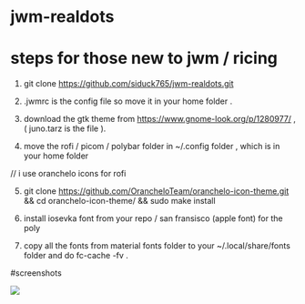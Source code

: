 # jwm-realdots
 
# steps for those new to jwm / ricing 

1. git clone https://github.com/siduck765/jwm-realdots.git 

2. .jwmrc is the config file so move it in your home folder .

3.  download the gtk theme from https://www.gnome-look.org/p/1280977/ , ( juno.tarz is the file ).

4.  move the rofi / picom / polybar folder in ~/.config folder , which is in your home folder 

// i use oranchelo icons for rofi 

5.  git clone https://github.com/OrancheloTeam/oranchelo-icon-theme.git && cd oranchelo-icon-theme/  && sudo make install 

6. install iosevka font from your repo / san fransisco (apple font) for the poly 

7. copy all the fonts from material fonts folder to your ~/.local/share/fonts folder and do fc-cache -fv .
 
 
#screenshots 

<img src = "https://raw.githubusercontent.com/siduck765/jwm-realdots/main/jwm-simple.png">
 

